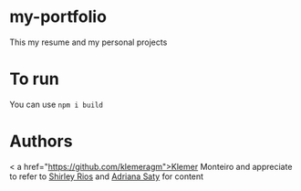 # my-portfolio
This my resume and my personal projects

# To run
You can use <code>npm i build</code>

# Authors
< a href="https://github.com/klemeragm">Klemer Monteiro</a> and appreciate to refer to <a href="https://github.com/ShirleyR12">Shirley Rios</a> and
<a href="https://github.com/AdrianaSaty">Adriana Saty</a> for content



